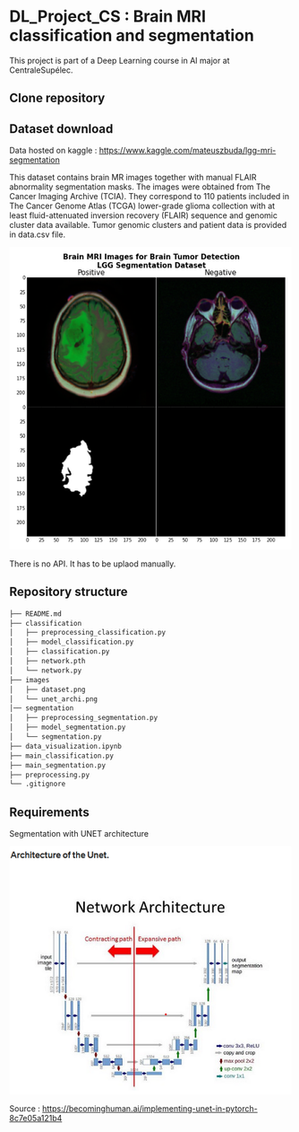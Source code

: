 # DL_Project_CS : Brain MRI classification and segmentation

This project is part of a Deep Learning course in AI major at CentraleSupélec.

## Clone repository

## Dataset download
Data hosted on kaggle : https://www.kaggle.com/mateuszbuda/lgg-mri-segmentation

This dataset contains brain MR images together with manual FLAIR abnormality segmentation masks.
The images were obtained from The Cancer Imaging Archive (TCIA).
They correspond to 110 patients included in The Cancer Genome Atlas (TCGA) lower-grade glioma collection with at least fluid-attenuated inversion recovery (FLAIR) sequence and genomic cluster data available.
Tumor genomic clusters and patient data is provided in data.csv file.

![image](images/dataset.png)

There is no API. It has to be uplaod manually.

## Repository structure

``` bash 
├── README.md
├── classification
│   ├── preprocessing_classification.py
│   ├── model_classification.py
│   ├── classification.py
│   ├── network.pth
│   └── network.py
├── images
│   ├── dataset.png
│   └── unet_archi.png
│── segmentation
│   ├── preprocessing_segmentation.py
│   ├── model_segmentation.py
│   └── segmentation.py
├── data_visualization.ipynb
├── main_classification.py
├── main_segmentation.py
├── preprocessing.py
└── .gitignore
```

## Requirements 

Segmentation with UNET architecture

![image](images/unet_archi.png)

Source : https://becominghuman.ai/implementing-unet-in-pytorch-8c7e05a121b4
